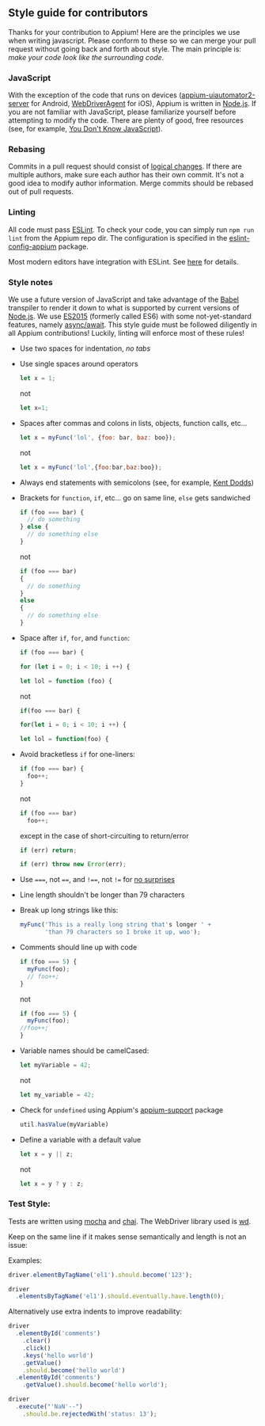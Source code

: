 ## Style guide for contributors

Thanks for your contribution to Appium! Here are the principles we use when
writing javascript. Please conform to these so we can merge your pull request
without going back and forth about style. The main principle is: *make your
code look like the surrounding code*.

### JavaScript

With the exception of the code that runs on devices ([appium-uiautomator2-server](https://github.com/appium/appium-uiautomator2-server) for 
Android, [WebDriverAgent](https://github.com/appium/WebDriverAgent) for iOS), Appium is written in [Node.js](). If you are
not familiar with JavaScript, please familiarize yourself before attempting
to modify the code. There are plenty of good, free resources (see, for example,
[You Don't Know JavaScript](https://github.com/getify/You-Dont-Know-JS)).

### Rebasing

Commits in a pull request should consist of [logical changes](https://github.com/appium/appium/pull/920#issuecomment-21588553).
If there are multiple authors, make sure each author has their own commit.
It's not a good idea to modify author information. Merge commits should be
rebased out of pull requests.

### Linting

All code must pass [ESLint](https://eslint.org/). To check your code, you can simply run `npm run lint`
from the Appium repo dir. The configuration is specified in the 
[eslint-config-appium](https://github.com/appium/eslint-config-appium) package.

Most modern editors have integration with ESLint. See [here](https://eslint.org/docs/user-guide/integrations) for details.

### Style notes

We use a future version of JavaScript and take advantage of the [Babel](https://babeljs.io/)
transpiler to render it down to what is supported by current versions of
[Node.js](https://nodejs.org/). We use [ES2015](https://babeljs.io/learn-es2015/) (formerly called ES6) with some
not-yet-standard features, namely [async/await](https://developer.mozilla.org/en-US/docs/Web/JavaScript/Reference/Statements/async_function). This style guide
must be followed diligently in all Appium contributions! Luckily, linting
will enforce most of these rules!

*   Use two spaces for indentation, *no tabs*
*   Use single spaces around operators

    ```js
    let x = 1;
    ```
    not
    ```js
    let x=1;
    ```

*   Spaces after commas and colons in lists, objects, function calls, etc...

    ```js
    let x = myFunc('lol', {foo: bar, baz: boo});
    ```
    not
    ```js
    let x = myFunc('lol',{foo:bar,baz:boo});
    ```

*   Always end statements with semicolons (see, for example, [Kent Dodds](https://blog.kentcdodds.com/semicolons-in-javascript-a-preference-dd8fc8b80895))
*   Brackets for `function`, `if`, etc... go on same line, `else` gets sandwiched

    ```js
    if (foo === bar) {
      // do something
    } else {
      // do something else
    }
    ```
    not
    ```js
    if (foo === bar) 
    {
      // do something
    } 
    else 
    {
      // do something else
    }
    ```

*   Space after `if`, `for`, and `function`:

    ```js
    if (foo === bar) {
    ```
    ```js
    for (let i = 0; i < 10; i ++) {
    ```
    ```js
    let lol = function (foo) {
    ```
    not
    ```js
    if(foo === bar) {
    ```
    ```js
    for(let i = 0; i < 10; i ++) {
    ```
    ```js
    let lol = function(foo) {
    ```

*   Avoid bracketless `if` for one-liners:

    ```js
    if (foo === bar) {
      foo++;
    }
    ```
    not
    ```js
    if (foo === bar)
      foo++;
    ```
    except in the case of short-circuiting to return/error
    ```js
    if (err) return;
    ```
    ```js
    if (err) throw new Error(err);
    ```

*   Use `===`, not `==`, and `!==`, not `!=` for [no surprises](https://developer.mozilla.org/en-US/docs/Web/JavaScript/Equality_comparisons_and_sameness)
*   Line length shouldn't be longer than 79 characters
*   Break up long strings like this:

    ```javascript
    myFunc('This is a really long string that's longer ' +
           'than 79 characters so I broke it up, woo');
    ```

*   Comments should line up with code

    ```js
    if (foo === 5) {
      myFunc(foo);
      // foo++;
    }
    ```
    not
    ```js
    if (foo === 5) {
      myFunc(foo);
    //foo++;
    }
    ```

*   Variable names should be camelCased:

    ```js
    let myVariable = 42;
    ```
    not
    ```js
    let my_variable = 42;
    ```

*   Check for `undefined` using Appium's [appium-support](https://github.com/appium/appium-support) package

    ```js
    util.hasValue(myVariable)
    ```

*   Define a variable with a default value

    ```js
    let x = y || z;
    ```
    not
    ```js
    let x = y ? y : z;
    ```

### Test Style:

Tests are written using [mocha](https://mochajs.org/) and [chai](http://chaijs.com/). The WebDriver 
library used is [wd](https://github.com/admc/wd).

Keep on the same line if it makes sense semantically and length is not an issue:

Examples:

```js
driver.elementByTagName('el1').should.become('123');

driver
  .elementsByTagName('el1').should.eventually.have.length(0);
```

Alternatively use extra indents to improve readability:

```js
driver
  .elementById('comments')
    .clear()
    .click()
    .keys('hello world')
    .getValue()
    .should.become('hello world')
  .elementById('comments')
    .getValue().should.become('hello world');

driver
  .execute("'NaN'--")
    .should.be.rejectedWith('status: 13');
```
